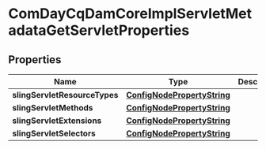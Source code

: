 
# ComDayCqDamCoreImplServletMetadataGetServletProperties

## Properties
Name | Type | Description | Notes
------------ | ------------- | ------------- | -------------
**slingServletResourceTypes** | [**ConfigNodePropertyString**](ConfigNodePropertyString.md) |  |  [optional]
**slingServletMethods** | [**ConfigNodePropertyString**](ConfigNodePropertyString.md) |  |  [optional]
**slingServletExtensions** | [**ConfigNodePropertyString**](ConfigNodePropertyString.md) |  |  [optional]
**slingServletSelectors** | [**ConfigNodePropertyString**](ConfigNodePropertyString.md) |  |  [optional]



